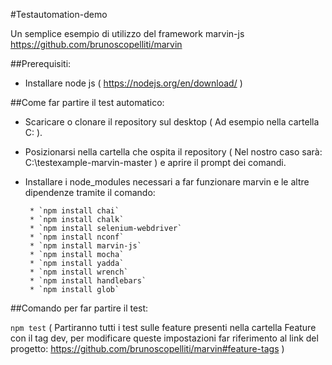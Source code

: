 #Testautomation-demo

Un semplice esempio di utilizzo del framework marvin-js https://github.com/brunoscopelliti/marvin

##Prerequisiti:

- Installare node js ( https://nodejs.org/en/download/ )

 ##Come far partire il test automatico:
 
 - Scaricare o clonare il repository sul desktop ( Ad esempio nella cartella C: ).
 
 - Posizionarsi nella cartella che ospita il repository ( Nel nostro caso sarà: C:\testexample-marvin-master ) e aprire il prompt dei comandi.

 - Installare i node_modules necessari a far funzionare marvin e le altre dipendenze tramite il comando:
 
        * `npm install chai`
        * `npm install chalk`
        * `npm install selenium-webdriver`
        * `npm install nconf`
        * `npm install marvin-js`
        * `npm install mocha`
        * `npm install yadda`
        * `npm install wrench`
        * `npm install handlebars`
        * `npm install glob`

##Comando per far partire il test:

`npm test` ( Partiranno tutti i test sulle feature presenti nella cartella Feature con il tag dev, per modificare queste impostazioni far riferimento al link del progetto: https://github.com/brunoscopelliti/marvin#feature-tags )
